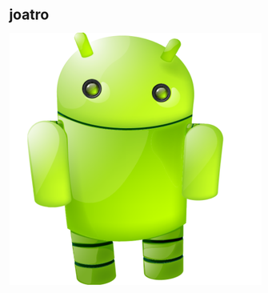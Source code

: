 # joatro
<p><img width="800" heigth="1000" src="https://github.com/joatro/joatro/blob/8e05f171b656b581da15ace9d76d4279d6361abd/Android-Robot-Background-PNG.png"></p>



